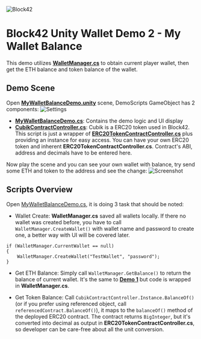 ![Block42](http://assets.block42.world/images/icons/block42_logo_200.png)

# Block42 Unity Wallet Demo 2 - My Wallet Balance
This demo utilizes [**WalletManager.cs**](../../Scripts/WalletManager.cs) to obtain current player wallet, then get the ETH balance and token balance of the wallet.

## Demo Scene
Open [**MyWalletBalanceDemo.unity**](MyWalletBalanceDemo.unity) scene, DemoScripts GameObject has 2 components:
![Settings](/Documents/Demo-02-MyWalletBalance/01_settings.png)

- [**MyWalletBalanceDemo.cs**](MyWalletBalanceDemo.cs): Contains the demo logic and UI display
- [**CubikContractController.cs**](../../Scripts/Contracts/CubikContractController.cs): Cubik is a ERC20 token used in Block42. This script is just a wrapper of [**ERC20TokenContractController.cs**](../../Scripts/Contracts/ERC20TokenContractController.cs) plus providing an instance for easy access. You can have your own ERC20 token and inherent **ERC20TokenContractController.cs**. Contract's ABI, address and decimals have to be entered here.


Now play the scene and you can see your own wallet with balance, try send some ETH and token to the address and see the change:
![Screenshot](/Documents/Demo-02-MyWalletBalance/02_screenshot.png)

## Scripts Overview
Open [MyWalletBalanceDemo.cs](MyWalletBalanceDemo.cs), it is doing 3 task that should be noted:

- Wallet Create: **WalletManager.cs** saved all wallets locally. If there no wallet was created before, you have to call `WalletManager.CreateWallet()` with wallet name and password to create one, a better way with UI will be covered later.
```
if (WalletManager.CurrentWallet == null)
{
    WalletManager.CreateWallet("TestWallet", "password");
}
```

- Get ETH Balance: Simply call `WalletManager.GetBalance()` to return the balance of current wallet. It's the same to [__Demo 1__](../01-StaticWalletBalance) but code is wrapped in **WalletManager.cs**.

- Get Token Balance: Call `CubikContractController.Instance.BalanceOf()` (or if you prefer using referenced object, call `referencedContract.BalanceOf()`), it maps to the `balanceOf()` method of the deployed ERC20 contract. The contract returns `BigInteger`, but it's converted into decimal as output in **ERC20TokenContractController.cs**, so developer can be care-free about all the unit conversion.